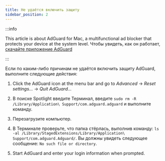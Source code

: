 ```yaml
---
title: Не удаётся включить защиту
sidebar_position: 2
---
```


:::info

This article is about AdGuard for Mac, a multifunctional ad blocker that protects your device at the system level. Чтобы увидеть, как он работает, [скачайте приложение AdGuard](https://agrd.io/download-kb-adblock)

:::

Если по каким-либо причинам не удаётся включить защиту AdGuard, выполните следующие действия:

1. Click the AdGuard icon at the menu bar and go to *Advanced* → *Reset settings...* → *Quit AdGuard...*

2. В поиске Spotlight введите Терминал, введите `sudo rm -R /Library/Application\ Support/com.adguard.adguard` и выполните команду.

3. Перезагрузите компьютер.

4. В Терминале проверьте, что папка стёрлась, выполнив команду: `ls -al /Library/StagedExtensions/Library/Application\ Support/com.adguard.Adguard/`. Вы должны увидеть следующее сообщение: `No such file or directory`.

5. Start AdGuard and enter your login information when prompted.
